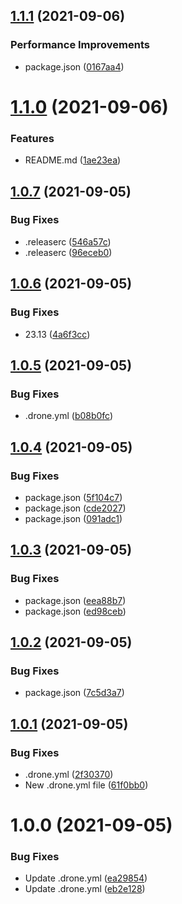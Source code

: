 ## [1.1.1](http://gitlab.jassuncao.work/cpha/install-scripts/compare/v1.1.0...v1.1.1) (2021-09-06)


### Performance Improvements

* package.json ([0167aa4](http://gitlab.jassuncao.work/cpha/install-scripts/commit/0167aa4e72bc6653ea5bf2974852ec3a6b2e5817))

# [1.1.0](http://gitlab.jassuncao.work/cpha/install-scripts/compare/v1.0.7...v1.1.0) (2021-09-06)


### Features

* README.md ([1ae23ea](http://gitlab.jassuncao.work/cpha/install-scripts/commit/1ae23ea9c35fc718ae40d87b66645e685934e4a7))

## [1.0.7](http://gitlab.jassuncao.work/cpha/install-scripts/compare/v1.0.6...v1.0.7) (2021-09-05)


### Bug Fixes

* .releaserc ([546a57c](http://gitlab.jassuncao.work/cpha/install-scripts/commit/546a57c1d2c06c60151f95e1c15d6228b4be084f))
* .releaserc ([96eceb0](http://gitlab.jassuncao.work/cpha/install-scripts/commit/96eceb071472c624504efad4acf6fa8e1c7d6ad9))

## [1.0.6](http://gitlab.jassuncao.work/cpha/install-scripts/compare/v1.0.5...v1.0.6) (2021-09-05)


### Bug Fixes

* 23.13 ([4a6f3cc](http://gitlab.jassuncao.work/cpha/install-scripts/commit/4a6f3cc4c3ebf9069f47eeba144b0eaabce0f959))

## [1.0.5](http://gitlab.jassuncao.work/cpha/install-scripts/compare/v1.0.4...v1.0.5) (2021-09-05)


### Bug Fixes

* .drone.yml ([b08b0fc](http://gitlab.jassuncao.work/cpha/install-scripts/commit/b08b0fc7b8500d0c757327f572615bd7508a8b29))

## [1.0.4](http://gitlab.jassuncao.work/cpha/install-scripts/compare/v1.0.3...v1.0.4) (2021-09-05)


### Bug Fixes

* package.json ([5f104c7](http://gitlab.jassuncao.work/cpha/install-scripts/commit/5f104c78d044e6d004a7159e7d693099aa85d6ac))
* package.json ([cde2027](http://gitlab.jassuncao.work/cpha/install-scripts/commit/cde2027cee889d6f2801e392e71fcad62975ce55))
* package.json ([091adc1](http://gitlab.jassuncao.work/cpha/install-scripts/commit/091adc1ce0de59aed9d752ece2f4cfe1dfb86098))

## [1.0.3](http://gitlab.jassuncao.work/cpha/install-scripts/compare/v1.0.2...v1.0.3) (2021-09-05)


### Bug Fixes

* package.json ([eea88b7](http://gitlab.jassuncao.work/cpha/install-scripts/commit/eea88b7be003fcf33e0fa35d5a0481d394e9b444))
* package.json ([ed98ceb](http://gitlab.jassuncao.work/cpha/install-scripts/commit/ed98ceb706a17a06adf2e6cb363752522fac2333))

## [1.0.2](http://gitlab.jassuncao.work/cpha/install-scripts/compare/v1.0.1...v1.0.2) (2021-09-05)


### Bug Fixes

* package.json ([7c5d3a7](http://gitlab.jassuncao.work/cpha/install-scripts/commit/7c5d3a712f43201b5efd6c75d731ffaea98de259))

## [1.0.1](http://gitlab.jassuncao.work/cpha/install-scripts/compare/v1.0.0...v1.0.1) (2021-09-05)


### Bug Fixes

* .drone.yml ([2f30370](http://gitlab.jassuncao.work/cpha/install-scripts/commit/2f30370011a3e39b6177b0c89addeef6abd438f6))
* New .drone.yml file ([61f0bb0](http://gitlab.jassuncao.work/cpha/install-scripts/commit/61f0bb0cd6f4a6defbda3ae94107140c32a8a6c4))

# 1.0.0 (2021-09-05)


### Bug Fixes

* Update .drone.yml ([ea29854](http://gitlab.jassuncao.work/cpha/install-scripts/commit/ea29854e25d9dc93a02a67774ff2b4e348ece133))
* Update .drone.yml ([eb2e128](http://gitlab.jassuncao.work/cpha/install-scripts/commit/eb2e128ef0221d6f7f48d4cc67bf70390a923d22))

